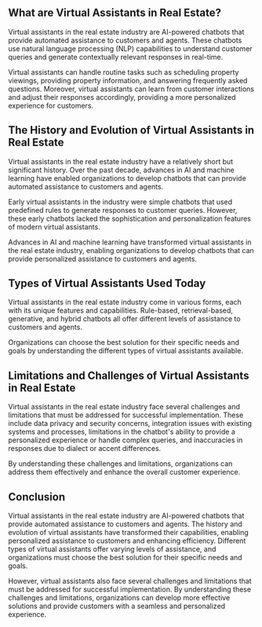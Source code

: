 

What are Virtual Assistants in Real Estate?
-------------------------------------------

Virtual assistants in the real estate industry are AI-powered chatbots that provide automated assistance to customers and agents. These chatbots use natural language processing (NLP) capabilities to understand customer queries and generate contextually relevant responses in real-time.

Virtual assistants can handle routine tasks such as scheduling property viewings, providing property information, and answering frequently asked questions. Moreover, virtual assistants can learn from customer interactions and adjust their responses accordingly, providing a more personalized experience for customers.

The History and Evolution of Virtual Assistants in Real Estate
--------------------------------------------------------------

Virtual assistants in the real estate industry have a relatively short but significant history. Over the past decade, advances in AI and machine learning have enabled organizations to develop chatbots that can provide automated assistance to customers and agents.

Early virtual assistants in the industry were simple chatbots that used predefined rules to generate responses to customer queries. However, these early chatbots lacked the sophistication and personalization features of modern virtual assistants.

Advances in AI and machine learning have transformed virtual assistants in the real estate industry, enabling organizations to develop chatbots that can provide personalized assistance to customers and agents.

Types of Virtual Assistants Used Today
--------------------------------------

Virtual assistants in the real estate industry come in various forms, each with its unique features and capabilities. Rule-based, retrieval-based, generative, and hybrid chatbots all offer different levels of assistance to customers and agents.

Organizations can choose the best solution for their specific needs and goals by understanding the different types of virtual assistants available.

Limitations and Challenges of Virtual Assistants in Real Estate
---------------------------------------------------------------

Virtual assistants in the real estate industry face several challenges and limitations that must be addressed for successful implementation. These include data privacy and security concerns, integration issues with existing systems and processes, limitations in the chatbot's ability to provide a personalized experience or handle complex queries, and inaccuracies in responses due to dialect or accent differences.

By understanding these challenges and limitations, organizations can address them effectively and enhance the overall customer experience.

Conclusion
----------

Virtual assistants in the real estate industry are AI-powered chatbots that provide automated assistance to customers and agents. The history and evolution of virtual assistants have transformed their capabilities, enabling personalized assistance to customers and enhancing efficiency. Different types of virtual assistants offer varying levels of assistance, and organizations must choose the best solution for their specific needs and goals.

However, virtual assistants also face several challenges and limitations that must be addressed for successful implementation. By understanding these challenges and limitations, organizations can develop more effective solutions and provide customers with a seamless and personalized experience.
